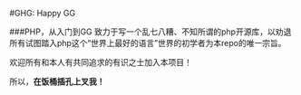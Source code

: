 #GHG: Happy GG

###PHP，从入门到GG
致力于写一个乱七八糟、不知所谓的php开源库，以劝退所有试图踏入php这个“世界上最好的语言”世界的初学者为本repo的唯一宗旨。

欢迎所有和本人有共同追求的有识之士加入本项目！

所以，**在饭桶插孔上叉我！**







